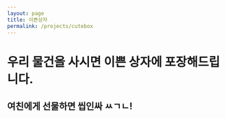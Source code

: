 ```yaml
---
layout: page
title: 이쁜상자
permalink: /projects/cutebox
---
```


# 우리 물건을 사시면 이쁜 상자에 포장해드립니다.

## 여친에게 선물하면 씹인싸 ㅆㄱㄴ!
